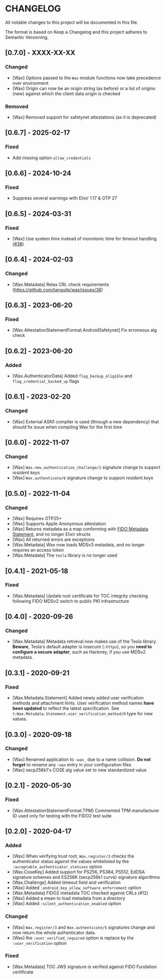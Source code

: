 # CHANGELOG

All notable changes to this project will be documented in this file.

The format is based on Keep a Changelog and this project adheres to Semantic Versioning.

## [0.7.0] - XXXX-XX-XX

### Changed

- [Wax] Options passed to the `Wax` module functions now take precedence over environment
- [Wax] Origin can now be an origin string (as before) or a list of origins (new) against
which the client data origin is checked

### Removed

- [Wax] Removed support for safetynet attestations (as it is deprecated)

## [0.6.7] - 2025-02-17

### Fixed

- Add missing option `allow_credentials`

## [0.6.6] - 2024-10-24

### Fixed

- Suppress several warnings with Elixir 1.17 & OTP 27

## [0.6.5] - 2024-03-31

### Fixed

- [Wax] Use system time instead of monotonic time for timeout handling
[(#38)](https://github.com/tanguilp/wax/issues/38)

## [0.6.4] - 2024-02-03

### Changed

- [Wax.Metadata] Relax CRL check requirements (https://github.com/tanguilp/wax/issues/36)

## [0.6.3] - 2023-06-20

### Fixed

- [Wax.AttestationStatementFormat.AndroidSafetynet] Fix erroneous alg check

## [0.6.2] - 2023-06-20

### Added

- [Wax.AuthenticatorData] Added `flag_backup_eligible` and `flag_credential_backed_up` flags

## [0.6.1] - 2023-02-20

### Changed

- [Wax] External ASN1 compiler is used (through a new dependency) that should fix issue when
compiling Wax for the first time

## [0.6.0] - 2022-11-07

### Changed

- [Wax] `Wax.new_authentication_challenge/1` signature change to support *resident keys*
- [Wax] `Wax.authenticate/6` signature change to support *resident keys*

## [0.5.0] - 2022-11-04

### Changed

- [Wax] Requires OTP25+
- [Wax] Supports Apple Anonymous attestation
- [Wax] Returns metadata as a map conforming with
  [FIDO Metadata Statement](https://fidoalliance.org/specs/mds/fido-metadata-statement-v3.0-ps-20210518.html),
  and no longer Elixir structs
- [Wax] All returned errors are exceptions
- [Wax.Metadata] Wax now loads MDSv3 metadata, and no longer requires an access token
- [Wax.Metadata] The `tesla` library is no longer used

## [0.4.1] - 2021-05-18

### Fixed

- [Wax.Metadata] Update root certificate for TOC integrity checking following FIDO MDSv2 switch
to public PKI infrastructure

## [0.4.0] - 2020-09-26

### Changed

- [Wax.Metadata] Metadata retrieval now makes use of the Tesla library. **Beware**, Tesla's
default adapter is insecure (`:https`), so you **need to configure a secure adapter**, such as
Hackney, if you use MDSv2 metadata.

## [0.3.1] - 2020-09-21

### Fixed

- [Wax.Metadata.Statement] Added newly added user verification methods and attachment hints.
User verification method names **have been updated** to reflect the latest specification. See
`t:Wax.Metadata.Statement.user_verification_method/0` type for new values.

## [0.3.0] - 2020-09-18

### Changed

- [Wax] Renamed application to `:wax_` due to a name collision. **Do not forget** to rename
any `:wax` entry in your configuration files
- [Wax] secp256k1's COSE alg value set to new standardized value

## [0.2.1] - 2020-05-30

### Fixed

- [Wax.AttestationStatementFormat.TPM] Commented TPM manufacturer ID used only for testing with
the FIDO2 test suite

## [0.2.0] - 2020-04-17

### Added

- [Wax] When verifying trust root, `Wax.register/3` checks the authenticator status against
the values whitelisted by the `:acceptable_authenticator_statuses` option
- [Wax.CoseKey] Added support for PS256, PS384, PS512, EdDSA signature schemes and
ES256K (secp256k1 curve) signature algorithms
- [Wax.Challenge] Added timeout field and verification
- [Wax] Added `:android_key_allow_software_enforcement` option
- [Wax.Metadata] FIDO2 metadata TOC checked against CRLs (#12)
- [Wax] Added a mean to load metadata from a directory
- [Wax] Added `:silent_authentication_enabled` option

### Changed

- [Wax] `Wax.register/3` and `Wax.authenticate/5` signatures change and now return the
whole authenticator data.
- [Wax] the `:user_verified_required` option is replace by the `:user_verification` option

### Fixed

- [Wax.Metadata] TOC JWS signature is verified against FIDO Fundation certificate
